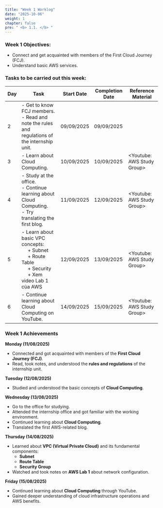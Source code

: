 ```yaml
---
title: "Week 1 Worklog"
date: "2025-10-06"
weight: 1
chapter: false
pre: " <b> 1.1. </b> "
---
```


### Week 1 Objectives:

* Connect and get acquainted with members of the First Cloud Journey (FCJ).
* Understand basic AWS services.

### Tasks to be carried out this week:
| Day | Task                                                                                                                                      | Start Date | Completion Date | Reference Material          |
| --- |-------------------------------------------------------------------------------------------------------------------------------------------|------------|-----------------|-----------------------------|
| 2   | - Get to know FCJ members. <br> - Read and note the rules and regulations of the internship unit.                                         | 09/09/2025 | 09/09/2025      |
| 3   | - Learn about Cloud Computing.                                                                                                            | 10/09/2025 | 10/09/2025      | <Youtube: AWS Study Group>  |
| 4   | - Study at the office. <br> - Continue learning about Cloud Computing. <br> - Try translating the first blog.                             | 11/09/2025 | 12/09/2025      | <Youtube: AWS Study Group>  |
| 5   | - Learn about basic VPC concepts: <br>&emsp; + Subnet <br>&emsp; + Route Table <br>&emsp; + Security <br>&emsp; + Xem video Lab 1 của AWS | 12/09/2025 | 13/09/2025      | <Youtube: AWS Study Group>  |
| 6   | - Continue learning about Cloud Computing on YouTube.                                                                                     | 14/09/2025 | 15/09/2025      | <Youtube: AWS Study Group>  |

### Week 1 Achievements

**Monday (11/08/2025)**
- Connected and got acquainted with members of the **First Cloud Journey (FCJ)**.
- Read, took notes, and understood the **rules and regulations** of the internship unit.

**Tuesday (12/08/2025)**
- Studied and understood the basic concepts of **Cloud Computing**.

**Wednesday (13/08/2025)**
- Go to the office for studying.
- Attended the internship office and got familiar with the working environment.
- Continued learning about **Cloud Computing**.
- Translated the first AWS-related blog.

**Thursday (14/08/2025)**
- Learned about **VPC (Virtual Private Cloud)** and its fundamental components:
    - **Subnet**
    - **Route Table**
    - **Security Group**
- Watched and took notes on **AWS Lab 1** about network configuration.

**Friday (15/08/2025)**
- Continued learning about **Cloud Computing** through YouTube.
- Gained deeper understanding of cloud infrastructure operations and AWS benefits.



